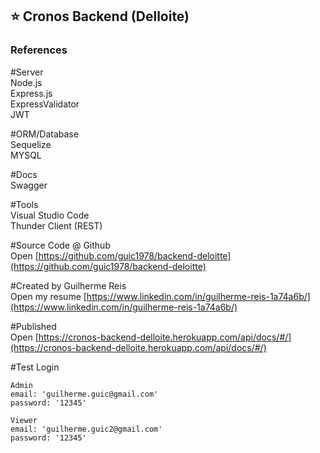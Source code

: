 ## ⭐ Cronos Backend (Delloite)

### References

#Server<br>
Node.js<br>
Express.js<br>
ExpressValidator<br>
JWT<br>

#ORM/Database<br>
Sequelize<br>
MYSQL<br>

#Docs<br>
Swagger<br>

#Tools<br>
Visual Studio Code<br>
Thunder Client (REST)<br>

#Source Code @ Github<br>
Open [https://github.com/guic1978/backend-deloitte](https://github.com/guic1978/backend-deloitte)

#Created by Guilherme Reis<br>
Open my resume [https://www.linkedin.com/in/guilherme-reis-1a74a6b/](https://www.linkedin.com/in/guilherme-reis-1a74a6b/)

#Published<br>
Open [https://cronos-backend-delloite.herokuapp.com/api/docs/#/](https://cronos-backend-delloite.herokuapp.com/api/docs/#/)

#Test Login<br>
```
Admin
email: 'guilherme.guic@gmail.com'
password: '12345'

Viewer
email: 'guilherme.guic2@gmail.com'
password: '12345'
```
